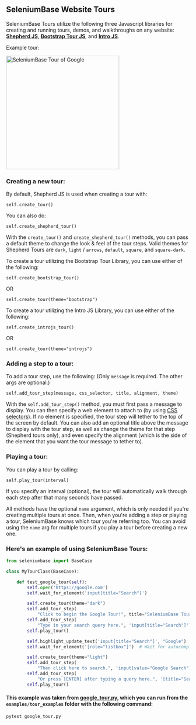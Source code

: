 ## SeleniumBase Website Tours

SeleniumBase Tours utilize the following three Javascript libraries for creating and running tours, demos, and walkthroughs on any website: **[Shepherd JS](https://cdnjs.com/libraries/shepherd/1.8.1)**, **[Bootstrap Tour JS](https://cdnjs.com/libraries/bootstrap-tour)**, and **[Intro JS](https://cdnjs.com/libraries/intro.js)**.

Example tour:

<img src="https://cdn2.hubspot.net/hubfs/100006/google_tour_3.gif" title="SeleniumBase Tour of Google" height="310"><br>


### Creating a new tour:

By default, Shepherd JS is used when creating a tour with:

``self.create_tour()``

You can also do:

``self.create_shepherd_tour()``

With the ``create_tour()`` and ``create_shepherd_tour()`` methods, you can pass a default theme to change the look & feel of the tour steps. Valid themes for Shepherd Tours are ``dark``, ``light`` / ``arrows``, ``default``, ``square``, and ``square-dark``.

To create a tour utilizing the Bootstrap Tour Library, you can use either of the following:

``self.create_bootstrap_tour()``

OR

``self.create_tour(theme="bootstrap")``

To create a tour utilizing the Intro JS Library, you can use either of the following:

``self.create_introjs_tour()``

OR

``self.create_tour(theme="introjs")``


### Adding a step to a tour:

To add a tour step, use the following: (Only ``message`` is required. The other args are optional.)

``self.add_tour_step(message, css_selector, title, alignment, theme)``

With the ``self.add_tour_step()`` method, you must first pass a message to display. You can then specify a web element to attach to (by using [CSS selectors](https://www.w3schools.com/cssref/css_selectors.asp)). If no element is specified, the tour step will tether to the top of the screen by default. You can also add an optional title above the message to display with the tour step, as well as change the theme for that step (Shepherd tours only), and even specify the alignment (which is the side of the element that you want the tour message to tether to).


### Playing a tour:

You can play a tour by calling:

``self.play_tour(interval)``

 If you specify an interval (optional), the tour will automatically walk through each step after that many seconds have passed.


All methods have the optional ``name`` argument, which is only needed if you're creating multiple tours at once. Then, when you're adding a step or playing a tour, SeleniumBase knows which tour you're referring too. You can avoid using the ``name`` arg for multiple tours if you play a tour before creating a new one.

### Here's an example of using SeleniumBase Tours:

```python
from seleniumbase import BaseCase

class MyTourClass(BaseCase):

    def test_google_tour(self):
        self.open('https://google.com')
        self.wait_for_element('input[title="Search"]')

        self.create_tour(theme="dark")
        self.add_tour_step(
            "Click to begin the Google Tour!", title="SeleniumBase Tours")
        self.add_tour_step(
            "Type in your search query here.", 'input[title="Search"]')
        self.play_tour()

        self.highlight_update_text('input[title="Search"]', "Google")
        self.wait_for_element('[role="listbox"]')  # Wait for autocomplete

        self.create_tour(theme="light")
        self.add_tour_step(
            "Then click here to search.", 'input[value="Google Search"]')
        self.add_tour_step(
            "Or press [ENTER] after typing a query here.", '[title="Search"]')
        self.play_tour()
```

#### This example was taken from [google_tour.py](https://github.com/seleniumbase/SeleniumBase/blob/master/examples/tour_examples/google_tour.py), which you can run from the ``examples/tour_examples`` folder with the following command:

```bash
pytest google_tour.py
```
